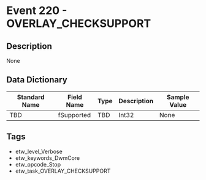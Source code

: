 # Event 220 - OVERLAY_CHECKSUPPORT

## Description
None

## Data Dictionary
|Standard Name|Field Name|Type|Description|Sample Value|
|---|---|---|---|---|
|TBD|fSupported|TBD|Int32|None|None|

## Tags
* etw_level_Verbose
* etw_keywords_DwmCore
* etw_opcode_Stop
* etw_task_OVERLAY_CHECKSUPPORT